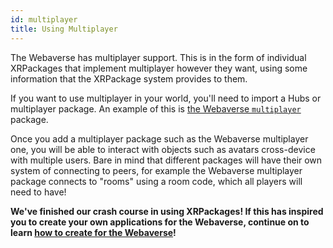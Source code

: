 ```yaml
---
id: multiplayer
title: Using Multiplayer
---
```


The Webaverse has multiplayer support. This is in the form of individual XRPackages that implement multiplayer however they want, using some information that the XRPackage system provides to them.

If you want to use multiplayer in your world, you'll need to import a Hubs or multiplayer package. An example of this is <a href="https://github.com/webaverse/multiplayer" target="_blank" rel="noopener noreferrer">the Webaverse `multiplayer`</a> package.

Once you add a multiplayer package such as the Webaverse multiplayer one, you will be able to interact with objects such as avatars cross-device with multiple users. Bare in mind that different packages will have their own system of connecting to peers, for example the Webaverse multiplayer package connects to "rooms" using a room code, which all players will need to have!

**We've finished our crash course in using XRPackages! If this has inspired you to create your own applications for the Webaverse, continue on to learn [how to create for the Webaverse](./5-creating-for-webaverse.md)!**
